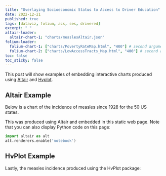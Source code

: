 ```yaml
---
title: "Overlaying Socioeconomic Status to Access to Driver Education"
date: 2022-12-21
published: true
tags: [dataviz, folium, acs, ses, drivered]
excerpt: " "
altair-loader:
  altair-chart-1: "charts/measlesAltair.json"
folium-loader:
  folium-chart-1: ["charts/PovertyRateMap.html", "400"] # second argument is the height
  folium-chart-2: ["charts/LowAccessTracts_Map.html", "400"] # second argument is the height
toc: false
toc_sticky: false
---
```




This post will show examples of embedding interactive charts produced using [Altair](https://altair-viz.github.io) and [Hvplot](https://hvplot.pyviz.org/).

## Altair Example

Below is a chart of the incidence of measles since 1928 for the 50 US states.

<div id="altair-chart-1"></div>

This was produced using Altair and embedded in this static web page. Note that you can also display Python code on this page:

```python
import altair as alt
alt.renderers.enable('notebook')
```

## HvPlot Example

Lastly, the measles incidence produced using the HvPlot package:

<div id="folium-chart-1"></div>



<div id="folium-chart-2"></div>
